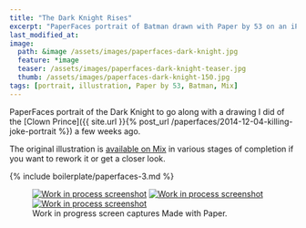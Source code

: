 ```yaml
---
title: "The Dark Knight Rises"
excerpt: "PaperFaces portrait of Batman drawn with Paper by 53 on an iPad."
last_modified_at: 
image: 
  path: &image /assets/images/paperfaces-dark-knight.jpg 
  feature: *image
  teaser: /assets/images/paperfaces-dark-knight-teaser.jpg
  thumb: /assets/images/paperfaces-dark-knight-150.jpg
tags: [portrait, illustration, Paper by 53, Batman, Mix]
---
```


PaperFaces portrait of the Dark Knight to go along with a drawing I did of the [Clown Prince]({{ site.url }}{% post_url /paperfaces/2014-12-04-killing-joke-portrait %}) a few weeks ago.

The original illustration is [available on Mix](https://mix.fiftythree.com/11098-Michael-Rose/1420093) in various stages of completion if you want to rework it or get a closer look.

{% include boilerplate/paperfaces-3.md %}

<figure class="third">
  <a href="{{ site.url }}/assets/images/paperfaces-dark-knight-process-1-lg.jpg"><img src="{{ site.url }}/assets/images/paperfaces-dark-knight-process-1-600.jpg" alt="Work in process screenshot"></a>
  <a href="{{ site.url }}/assets/images/paperfaces-dark-knight-process-2-lg.jpg"><img src="{{ site.url }}/assets/images/paperfaces-dark-knight-process-2-600.jpg" alt="Work in process screenshot"></a>
  <a href="{{ site.url }}/assets/images/paperfaces-dark-knight-process-3-lg.jpg"><img src="{{ site.url }}/assets/images/paperfaces-dark-knight-process-3-600.jpg" alt="Work in process screenshot"></a>
  <figcaption>Work in progress screen captures Made with Paper.</figcaption>
</figure>
